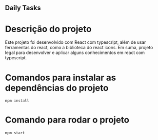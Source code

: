 ## Daily Tasks

# Descrição do projeto

Este projeto foi desenvolvido com React com typescript, além de usar ferramentas do react, como a biblioteca do react icons. Em suma, projeto legal para desenvolver e aplicar alguns conhecimentos em react com typescript.

# Comandos para instalar as dependências do projeto

``````
npm install 
``````

# Comando para rodar o projeto

``````
npm start
``````